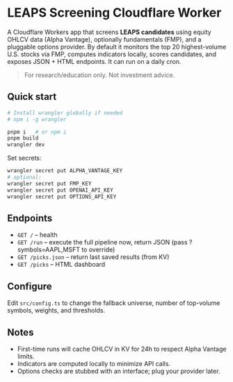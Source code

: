 
# LEAPS Screening Cloudflare Worker

A Cloudflare Workers app that screens **LEAPS candidates** using equity OHLCV data (Alpha Vantage),
optionally fundamentals (FMP), and a pluggable options provider. By default it monitors the
top 20 highest-volume U.S. stocks via FMP, computes indicators locally, scores candidates, and
exposes JSON + HTML endpoints. It can run on a daily cron.

> For research/education only. Not investment advice.

## Quick start

```bash
# Install wrangler globally if needed
# npm i -g wrangler

pnpm i   # or npm i
pnpm build
wrangler dev
```

Set secrets:
```bash
wrangler secret put ALPHA_VANTAGE_KEY
# optional:
wrangler secret put FMP_KEY
wrangler secret put OPENAI_API_KEY
wrangler secret put OPTIONS_API_KEY
```

## Endpoints
- `GET /` – health
- `GET /run` – execute the full pipeline now, return JSON (pass ?symbols=AAPL,MSFT to override)
- `GET /picks.json` – return last saved results (from KV)
- `GET /picks` – HTML dashboard

## Configure
Edit `src/config.ts` to change the fallback universe, number of top-volume symbols,
weights, and thresholds.

## Notes
- First-time runs will cache OHLCV in KV for 24h to respect Alpha Vantage limits.
- Indicators are computed locally to minimize API calls.
- Options checks are stubbed with an interface; plug your provider later.
